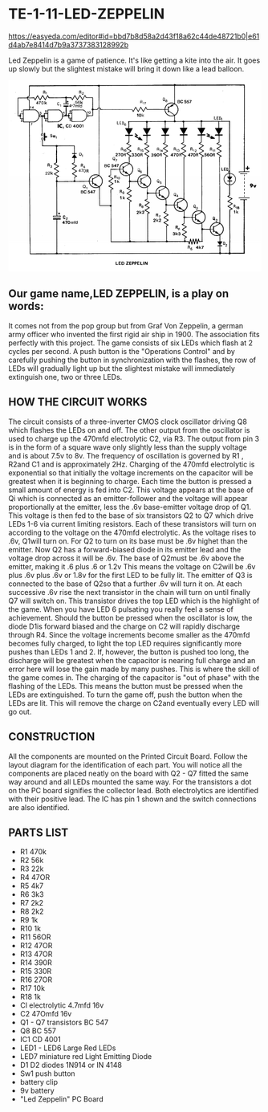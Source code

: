 # TE-1-11-LED-ZEPPELIN

https://easyeda.com/editor#id=bbd7b8d58a2d43f18a62c44de48721b0|e61d4ab7e8414d7b9a3737383128992b

Led Zeppelin is a game of patience. It's like getting a kite into the air. It goes up slowly but the slightest mistake will bring it down like a lead balloon. 

![](https://github.com/SteveJustin1963/TE-1-11-LED-ZEPPELIN/blob/master/ledzep-cct.png)

## Our game name,LED ZEPPELIN, is a play on words:
It comes not from the pop group but from Graf Von Zeppelin, a german army officer who invented the first rigid air ship in 1900. The association fits perfectly with this project. The game consists of six LEDs which flash at 2 cycles per second. A push button is the "Operations Control" and by carefully pushing the button in synchronization with the flashes, the row of LEDs will gradually light up but the slightest mistake will immediately extinguish one, two or three LEDs.  
## HOW THE CIRCUIT WORKS 
The circuit consists of a three-inverter CMOS clock oscillator driving Q8 which flashes the LEDs on and off. The other output from the oscillator is used to charge up the 470mfd electrolytic C2, via R3. The output from pin 3 is in the form of a square wave only slightly less than the supply voltage and is about 7.5v to 8v. The frequency of oscillation is governed by R1 , R2and C1 and is approximately 2Hz. Charging of the 470mfd electrolytic is exponential so that initially the voltage increments on the capacitor will be greatest when it is beginning to charge. Each time the button is pressed a small amount of energy is fed into C2. This voltage appears at the base of Qi which is connected as an emitter-follower and the voltage will appear proportionally at the emitter, less the .6v base-emitter voltage drop of Q1. This voltage is then fed to the base of six transistors Q2 to Q7 which drive LEDs 1-6 via current limiting resistors. Each of these transistors will turn on according to the voltage on the 470mfd electrolytic. As the voltage rises to .6v, Q1will turn on. For Q2 to turn on its base must be .6v highet than the emitter. Now Q2 has a forward-biased diode in its emitter lead and the voltage drop across it will be .6v. The base of Q2must be .6v above the emitter, making it .6 plus .6 or 1.2v This means the voltage on C2will be .6v plus .6v plus .6v or 1.8v for the first LED to be fully lit. The emitter of Q3 is connected to the base of Q2so that a further .6v will turn it on. At each successive .6v rise the next transistor in the chain will turn on until finally Q7 will switch on. This transistor drives the top LED which is the highlight of the game. When you have LED 6 pulsating you really feel a sense of achievement. Should the button be pressed when the oscillator is low, the diode D1is forward biased and the charge on C2 will rapidly discharge through R4. Since the voltage increments become smaller as the 470mfd becomes fully charged, to light the top LED requires significantly more pushes than LEDs 1 and 2. If, however, the button is pushed too long, the discharge will be greatest when the capacitor is nearing full charge and an error here will lose the gain made by many pushes. This is where the skill of the game comes in. The charging of the capacitor is "out of phase" with the flashing of the LEDs. This means the button must be pressed when the LEDs are extinguished. To turn the game off, push the button when the LEDs are lit. This will remove the charge on C2and eventually every LED will go out.

## CONSTRUCTION
All the components are mounted on the Printed Circuit Board. Follow the layout diagram for the identification of each part. You will notice all the components are placed neatly on the board with Q2 - Q7 fitted the same way around and all LEDs mounted the same way. For the transistors a dot on the PC board signifies the collector lead. Both electrolytics are identified with their positive lead. The IC has pin 1 shown and the switch connections are also identified. 

## PARTS LIST
* R1 470k
* R2 56k
* R3 22k
* R4 47OR
* R5 4k7
* R6 3k3
* R7 2k2
* R8 2k2
* R9 1k
* R10 1k
* R11 56OR 
* R12 47OR 
* R13 47OR 
* R14 390R
* R15 330R 
* R16 27OR 
* R17 10k
* R18 1k
* Cl electrolytic 4.7mfd 16v
* C2 47Omfd 16v
* Q1 - Q7 transistors BC 547
* Q8 BC 557
* IC1 CD 4001
* LED1 - LED6 Large Red LEDs
* LED7 miniature red Light Emitting Diode
* D1 D2 diodes 1N914 or IN 4148
* Sw1 push button
* battery clip
* 9v battery
* "Led Zeppelin" PC Board 

